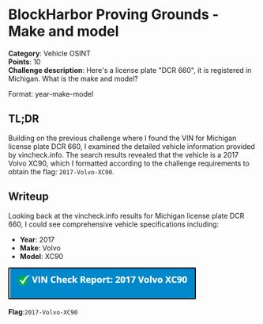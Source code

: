 # BlockHarbor Proving Grounds - Make and model

**Category**: Vehicle OSINT<br>
**Points**: 10<br>
**Challenge description**: Here's a license plate "DCR 660", it is registered in Michigan. What is the make and model?

Format: year-make-model

## TL;DR

Building on the previous challenge where I found the VIN for Michigan license plate DCR 660, I examined the detailed vehicle information provided by vincheck.info. The search results revealed that the vehicle is a 2017 Volvo XC90, which I formatted according to the challenge requirements to obtain the flag: `2017-Volvo-XC90`.

## Writeup

Looking back at the vincheck.info results for Michigan license plate DCR 660, I could see comprehensive vehicle specifications including:

-   **Year**: 2017
-   **Make**: Volvo
-   **Model**: XC90

![Make and Model](images/makemodel.png)

**Flag**:`2017-Volvo-XC90`